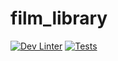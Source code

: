 # film_library
[![Dev Linter](https://github.com/Drozd0f/film_library/actions/workflows/linter.yml/badge.svg)](https://github.com/Drozd0f/film_library/actions/workflows/linter.yml)
[![Tests](https://github.com/Drozd0f/film_library/actions/workflows/tests.yml/badge.svg)](https://github.com/Drozd0f/film_library/actions/workflows/tests.yml)
